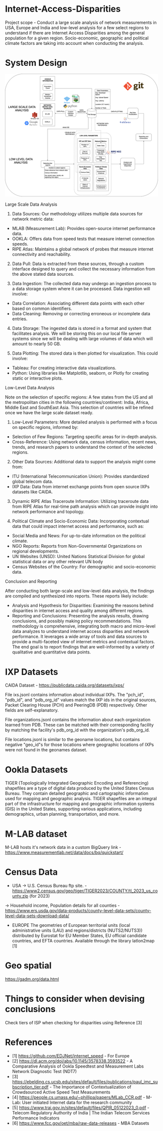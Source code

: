 # Internet-Access-Disparities
Project scope - Conduct a large scale analysis of network measurements in USA, Europe and India and low-level analysis for a few select regions to understand if there are Internet Access Disparities among the general population for a given region. Socio-economic, geographic and political climate factors are taking into account when conducting the analysis.

# System Design
![Architecture](./updatedsystem_design.png)

Large Scale Data Analysis

1. Data Sources: Our methodology utilizes multiple data sources for network metric data:
- MLAB (Measurement Lab): Provides open-source internet performance data.
- OOKLA: Offers data from speed tests that measure internet connection speeds.
- RIPE Atlas: Maintains a global network of probes that measure internet connectivity
and reachability.

2. Data Pull: Data is extracted from these sources, through a custom interface designed to
query and collect the necessary information from the above stated data sources.

3. Data Ingestion: The collected data may undergo an ingestion process to a data storage
system where it can be processed. Data ingestion will involve:
- Data Correlation: Associating different data points with each other based on common
identifiers.
- Data Cleaning: Removing or correcting erroneous or incomplete data entries.

4. Data Storage: The ingested data is stored in a format and system that facilitates analysis.
We will be storing this on our local file server systems since we will be dealing with large
volumes of data which will amount to nearly 50 GB.

5. Data Plotting: The stored data is then plotted for visualization. This could involve:
- Tableau: For creating interactive data visualizations.
- Python: Using libraries like Matplotlib, seaborn, or Plotly for creating static or interactive
plots.

Low-Level Data Analysis

Note on the selection of specific regions: A few states from the US and all the metropolitan
cities in the following countries/continent: India, Africa, Middle East and SouthEast Asia. This
selection of countries will be refined once we have the large scale dataset ready.

1. Low-Level Parameters: More detailed analysis is performed with a focus on specific
regions, informed by:
- Selection of Few Regions: Targeting specific areas for in-depth analysis.
- Cross-Reference: Using network data, census information, recent news, trends, and
research papers to understand the context of the selected regions.

2. Other Data Sources: Additional data to support the analysis might come from:
- ITU (International Telecommunication Union): Provides standardized global telecom
data.
- IXP Data: Data from internet exchange points from open source IXPs datasets like
CAIDA.

3. Dynamic RIPE Atlas Traceroute Information: Utilizing traceroute data from RIPE Atlas for
real-time path analysis which can provide insight into network performance and topology.

4. Political Climate and Socio-Economic Data: Incorporating contextual data that could
impact internet access and performance, such as:
- Social Media and News: For up-to-date information on the political climate.
- NGO Reports: Reports from Non-Governmental Organizations on regional
developments.
- UN Websites (UNSD): United Nations Statistical Division for global statistical data or
any other relevant UN body
- Census Websites of the Country: For demographic and socio-economic data.

Conclusion and Reporting

After conducting both large-scale and low-level data analysis, the findings are compiled and
synthesized into reports. These reports likely include:
- Analysis and Hypothesis for Disparities: Examining the reasons behind disparities in
internet access and quality among different regions.
- Reporting and Conclusions: Presenting the analysis results, drawing conclusions, and
possibly making policy recommendations.
This methodology is comprehensive, integrating both macro and micro-level data analyzes to
understand internet access disparities and network performance. It leverages a wide array of
tools and data sources to provide a multi-faceted view of internet metrics and contextual
factors. The end goal is to report findings that are well-informed by a variety of qualitative and
quantitative data points.

# IXP Datasets
CAIDA Dataset - https://publicdata.caida.org/datasets/ixps/

File ixs.jsonl contains information about individual IXPs. The "pch_id", "pdb_id", and "pdb_org_id" values match the IXP ids in the original sources, Packet Clearing House (PCH) and PeeringDB (PDB) respectively. Other fields are self-explanatory.

File organizations.jsonl contains the information about each organization learned from PDB. These can be matched with their corresponding facility by matching the facility's pdb_org_id with the organization's pdb_org_id.

File locations.jsonl is similar to the geoname locations, but contains negative "geo_id"s for those locations where geographic locations of IXPs were not found in the geonames dataset.

# Ookla Datasets
TIGER (Topologically Integrated Geographic Encoding and Referencing) shapefiles are a type of digital data produced by the United States Census Bureau. They contain detailed geographic and cartographic information used for mapping and geographic analysis. TIGER shapefiles are an integral part of the infrastructure for mapping and geographic information systems (GIS) in the United States, supporting various applications, including demographics, urban planning, transportation, and more.

# M-LAB dataset
M-LAB hosts it's network data in a custom BigQuery link - https://www.measurementlab.net/data/docs/bq/quickstart/

# Census Data
- USA
-> U.S. Census Bureau ftp site. - https://www2.census.gov/geo/tiger/TIGER2023/COUNTY/tl_2023_us_county.zip (for 2023)

-> Household income, Population details for all counties - https://www.ers.usda.gov/data-products/county-level-data-sets/county-level-data-sets-download-data/


- EUROPE
The geometries of European territorial units (local administrative units (LAU) and regions/districts (NUTS2/NUTS3)) distributed by Eurostat for EU Member States, EU official candidate countries, and EFTA countries.
Available through the library latlon2map [1]

# Geo spatial
https://gadm.org/data.html


# Things to consider when devising conclusions
Check tiers of ISP when checking for disparities using Reference [3]

# References
- [1] https://github.com/EDJNet/internet_speed - For Europe
- [2] https://dl.acm.org/doi/abs/10.1145/3578338.3593522 - A Comparative Analysis of Ookla Speedtest and Measurement Labs Network Diagnostic Test (NDT7)
- [3] https://ebelding.cs.ucsb.edu/sites/default/files/publications/paul_imc_subscription_tier.pdf - The Importance of Contextualization of Crowdsourced Active Speed Test Measurements
- [4] https://people.cs.umass.edu/~phillipa/papers/MLab_CCR.pdf - M-Lab: User initiated Internet data for the research community
- [5] https://www.trai.gov.in/sites/default/files/QPIR_05122023_0.pdf - Telecom Regulatory Authority of India | The Indian Telecom Services Performance Indicators
- [6] https://www.fcc.gov/oet/mba/raw-data-releases - MBA Datasets

